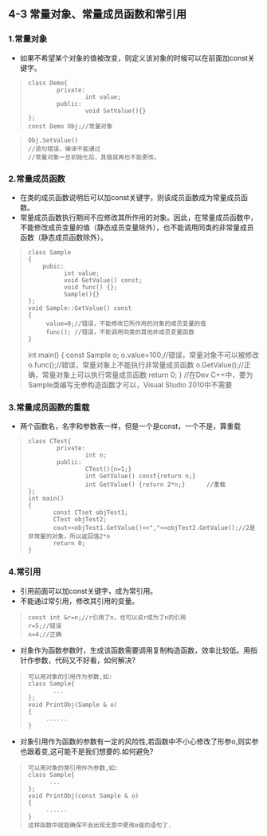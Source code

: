 ## 4-3 常量对象、常量成员函数和常引用
### 1.常量对象
- 如果不希望某个对象的值被改变，则定义该对象的时候可以在前面加const关键字。
>     class Demo{
>             private:
>                     int value;
>             public:
>                     void SetValue(){}
>     };
>     const Demo Obj;//常量对象

>     Obj.SetValue()
>     //语句错误，编译不能通过
>     //常量对象一旦初始化后，其值就再也不能更改。
### 2.常量成员函数
- 在类的成员函数说明后可以加const关键字，则该成员函数成为常量成员函数。
- 常量成员函数执行期间不应修改其所作用的对象。因此，在常量成员函数中，不能修改成员变量的值（静态成员变量除外），也不能调用同类的非常量成员函数（静态成员函数除外）。
>     class Sample
>     {
>         pubic:
>               int value;
>               void GetValue() const;
>               void func() {};
>               Sample(){}
>     };
>     void Sample::GetValue() const
>     {
>          value=0;//错误，不能修改它所作用的对象的成员变量的值
>          func(); //错误，不能调用同类的其他非成员变量函数
>     }
>int main()
> {
> const Sample o;
> o.value=100;//错误，常量对象不可以被修改
> o.func();//错误，常量对象上不能执行非常量成员函数
> o.GetValue();//正确，常量对象上可以执行常量成员函数
> return 0;
> }
> //在Dev C++中，要为Sample类编写无参构造函数才可以，Visual Studio 2010中不需要
### 3.常量成员函数的重载
- 两个函数名，名字和参数表一样，但是一个是const，一个不是，算重载
>     class CTest{
>             private:
>                     int n;
>             public:
>                     CTest(){n=1;}
>                     int GetValue() const{return n;}
>                     int GetValue() {return 2*n;}      //重载
>     };
>     int main()
>     {
>            const CTset objTest1;
>            CTest objTest2;
>            cout<<objTest1.GetValue()<<","<<objTest2.GetValue();//2是非常量的对象，所以返回值2*n
>            return 0;
>     }
### 4.常引用
- 引用前面可以加const关键字，成为常引用。
- 不能通过常引用，修改其引用的变量。
>     const int &r=n;//r引用了n，也可以说r成为了n的引用
>     r=5;//错误
>     n=4;//正确
- 对象作为函数参数时，生成该函数需要调用复制构造函数，效率比较低。用指针作参数，代码又不好看，如何解决?
>     可以用对象的引用作为参数,如:
>     class Sample{
>            ...
>     };
>     void PrintObj(Sample & o)
>     {
>          ......
>     }
- 对象引用作为函数的参数有一定的风险性,若函数中不小心修改了形参o,则实参也跟着变,这可能不是我们想要的.如何避免?
>     可以用对象的常引用作为参数,如:
>     class Sample{
>           ...
>     };
>     void PrintObj(const Sample & o)
>     {
>          ......
>     }
>     这样函数中就能确保不会出现无意中更改o值的语句了.
